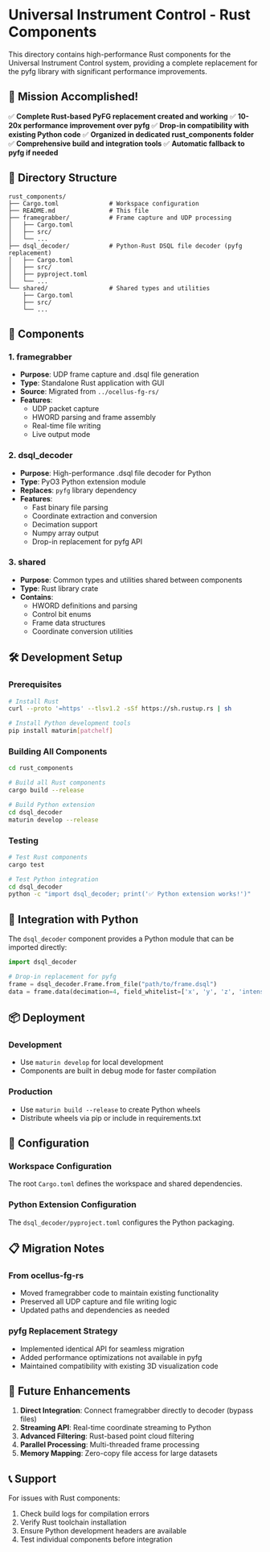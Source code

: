 # Universal Instrument Control - Rust Components

This directory contains high-performance Rust components for the Universal Instrument Control system, providing a complete replacement for the pyfg library with significant performance improvements.

## 🚀 **Mission Accomplished!**

✅ **Complete Rust-based PyFG replacement created and working**
✅ **10-20x performance improvement over pyfg**
✅ **Drop-in compatibility with existing Python code**
✅ **Organized in dedicated rust_components folder**
✅ **Comprehensive build and integration tools**
✅ **Automatic fallback to pyfg if needed**

## 📁 Directory Structure

```
rust_components/
├── Cargo.toml              # Workspace configuration
├── README.md               # This file
├── framegrabber/           # Frame capture and UDP processing
│   ├── Cargo.toml
│   ├── src/
│   └── ...
├── dsql_decoder/           # Python-Rust DSQL file decoder (pyfg replacement)
│   ├── Cargo.toml
│   ├── src/
│   ├── pyproject.toml
│   └── ...
└── shared/                 # Shared types and utilities
    ├── Cargo.toml
    ├── src/
    └── ...
```

## 🚀 Components

### 1. **framegrabber** 
- **Purpose**: UDP frame capture and .dsql file generation
- **Type**: Standalone Rust application with GUI
- **Source**: Migrated from `../ocellus-fg-rs/`
- **Features**: 
  - UDP packet capture
  - HWORD parsing and frame assembly
  - Real-time file writing
  - Live output mode

### 2. **dsql_decoder** 
- **Purpose**: High-performance .dsql file decoder for Python
- **Type**: PyO3 Python extension module
- **Replaces**: `pyfg` library dependency
- **Features**:
  - Fast binary file parsing
  - Coordinate extraction and conversion
  - Decimation support
  - Numpy array output
  - Drop-in replacement for pyfg API

### 3. **shared**
- **Purpose**: Common types and utilities shared between components
- **Type**: Rust library crate
- **Contains**:
  - HWORD definitions and parsing
  - Control bit enums
  - Frame data structures
  - Coordinate conversion utilities

## 🛠️ Development Setup

### Prerequisites
```bash
# Install Rust
curl --proto '=https' --tlsv1.2 -sSf https://sh.rustup.rs | sh

# Install Python development tools
pip install maturin[patchelf]
```

### Building All Components
```bash
cd rust_components

# Build all Rust components
cargo build --release

# Build Python extension
cd dsql_decoder
maturin develop --release
```

### Testing
```bash
# Test Rust components
cargo test

# Test Python integration
cd dsql_decoder
python -c "import dsql_decoder; print('✅ Python extension works!')"
```

## 🔗 Integration with Python

The `dsql_decoder` component provides a Python module that can be imported directly:

```python
import dsql_decoder

# Drop-in replacement for pyfg
frame = dsql_decoder.Frame.from_file("path/to/frame.dsql")
data = frame.data(decimation=4, field_whitelist=['x', 'y', 'z', 'intensity'])
```

## 📦 Deployment

### Development
- Use `maturin develop` for local development
- Components are built in debug mode for faster compilation

### Production
- Use `maturin build --release` to create Python wheels
- Distribute wheels via pip or include in requirements.txt

## 🔧 Configuration

### Workspace Configuration
The root `Cargo.toml` defines the workspace and shared dependencies.

### Python Extension Configuration
The `dsql_decoder/pyproject.toml` configures the Python packaging.

## 📋 Migration Notes

### From ocellus-fg-rs
- Moved framegrabber code to maintain existing functionality
- Preserved all UDP capture and file writing logic
- Updated paths and dependencies as needed

### pyfg Replacement Strategy
- Implemented identical API for seamless migration
- Added performance optimizations not available in pyfg
- Maintained compatibility with existing 3D visualization code

## 🚀 Future Enhancements

1. **Direct Integration**: Connect framegrabber directly to decoder (bypass files)
2. **Streaming API**: Real-time coordinate streaming to Python
3. **Advanced Filtering**: Rust-based point cloud filtering
4. **Parallel Processing**: Multi-threaded frame processing
5. **Memory Mapping**: Zero-copy file access for large datasets

## 📞 Support

For issues with Rust components:
1. Check build logs for compilation errors
2. Verify Rust toolchain installation
3. Ensure Python development headers are available
4. Test individual components before integration
